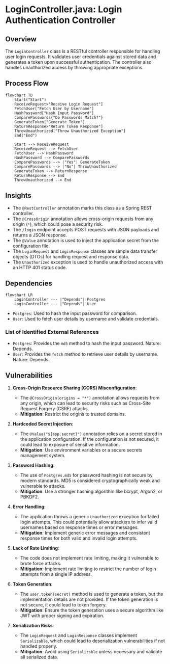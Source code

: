# LoginController.java: Login Authentication Controller

## Overview
The `LoginController` class is a RESTful controller responsible for handling user login requests. It validates user credentials against stored data and generates a token upon successful authentication. The controller also handles unauthorized access by throwing appropriate exceptions.

## Process Flow
```mermaid
flowchart TD
    Start("Start")
    ReceiveRequest>"Receive Login Request"]
    FetchUser["Fetch User by Username"]
    HashPassword["Hash Input Password"]
    ComparePasswords{"Do Passwords Match?"}
    GenerateToken["Generate Token"]
    ReturnResponse>"Return Token Response"]
    ThrowUnauthorized["Throw Unauthorized Exception"]
    End("End")

    Start --> ReceiveRequest
    ReceiveRequest --> FetchUser
    FetchUser --> HashPassword
    HashPassword --> ComparePasswords
    ComparePasswords --> |"Yes"| GenerateToken
    ComparePasswords --> |"No"| ThrowUnauthorized
    GenerateToken --> ReturnResponse
    ReturnResponse --> End
    ThrowUnauthorized --> End
```

## Insights
- The `@RestController` annotation marks this class as a Spring REST controller.
- The `@CrossOrigin` annotation allows cross-origin requests from any origin (`*`), which could pose a security risk.
- The `/login` endpoint accepts POST requests with JSON payloads and returns a JSON response.
- The `@Value` annotation is used to inject the application secret from the configuration file.
- The `LoginRequest` and `LoginResponse` classes are simple data transfer objects (DTOs) for handling request and response data.
- The `Unauthorized` exception is used to handle unauthorized access with an HTTP 401 status code.

## Dependencies
```mermaid
flowchart LR
    LoginController --- |"Depends"| Postgres
    LoginController --- |"Depends"| User
```

- `Postgres`: Used to hash the input password for comparison.
- `User`: Used to fetch user details by username and validate credentials.

### List of Identified External References
- `Postgres`: Provides the `md5` method to hash the input password. Nature: Depends.
- `User`: Provides the `fetch` method to retrieve user details by username. Nature: Depends.

## Vulnerabilities
1. **Cross-Origin Resource Sharing (CORS) Misconfiguration**:
   - The `@CrossOrigin(origins = "*")` annotation allows requests from any origin, which can lead to security risks such as Cross-Site Request Forgery (CSRF) attacks.
   - **Mitigation**: Restrict the origins to trusted domains.

2. **Hardcoded Secret Injection**:
   - The `@Value("${app.secret}")` annotation relies on a secret stored in the application configuration. If the configuration is not secured, it could lead to exposure of sensitive information.
   - **Mitigation**: Use environment variables or a secure secrets management system.

3. **Password Hashing**:
   - The use of `Postgres.md5` for password hashing is not secure by modern standards. MD5 is considered cryptographically weak and vulnerable to attacks.
   - **Mitigation**: Use a stronger hashing algorithm like bcrypt, Argon2, or PBKDF2.

4. **Error Handling**:
   - The application throws a generic `Unauthorized` exception for failed login attempts. This could potentially allow attackers to infer valid usernames based on response times or error messages.
   - **Mitigation**: Implement generic error messages and consistent response times for both valid and invalid login attempts.

5. **Lack of Rate Limiting**:
   - The code does not implement rate limiting, making it vulnerable to brute force attacks.
   - **Mitigation**: Implement rate limiting to restrict the number of login attempts from a single IP address.

6. **Token Generation**:
   - The `user.token(secret)` method is used to generate a token, but the implementation details are not provided. If the token generation is not secure, it could lead to token forgery.
   - **Mitigation**: Ensure the token generation uses a secure algorithm like JWT with proper signing and expiration.

7. **Serialization Risks**:
   - The `LoginRequest` and `LoginResponse` classes implement `Serializable`, which could lead to deserialization vulnerabilities if not handled properly.
   - **Mitigation**: Avoid using `Serializable` unless necessary and validate all serialized data.
